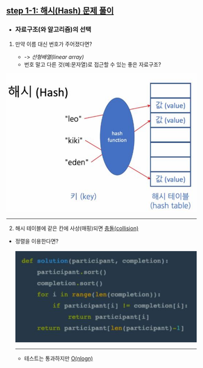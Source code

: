## <u>step 1-1: 해시(Hash) 문제 풀이</u>

- ### 자료구조(와 알고리즘)의 선택

1.  만약 이름 대신 번호가 주어졌다면?

    - -> _선형배열(linear array)_
    - 번호 말고 다른 것(예:문자열)로 접근할 수 있는 좋은 자료구조?

![ex_screenshot](./img/11.png)

---

2. 해시 테이블에 같은 칸에 사상(매핑)되면 <u>충돌(collision)</u>

- 정렬을 이용한다면?<br>  
  ![this_screenshot](./img/22.png)

  ***

  - 테스트는 통과하지만 <u>O(nlogn)</u>
